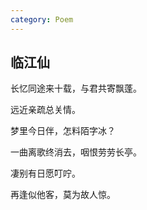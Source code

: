 ```yaml
---
category: Poem
---
```


## 临江仙

长忆同途来十载，与君共寄飘蓬。

远近亲疏总关情。

梦里今日伴，怎料陌字冰？

一曲离歌终消去，咽恨劳劳长亭。

凄别有日愿叮咛。

再逢似他客，莫为故人惊。